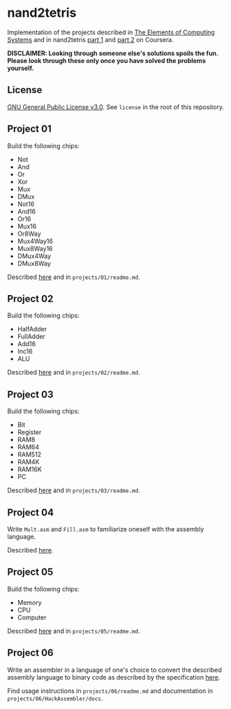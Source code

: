 # nand2tetris

Implementation of the projects described in [The Elements of Computing Systems](//nand2tetris.org) and in nand2tetris [part 1](//coursera.org/learn/build-a-computer) and [part 2](//coursera.org/learn/nand2tetris2) on Coursera.

**DISCLAIMER: Looking through someone else's solutions spoils the fun. Please look through these only once you have solved the problems yourself.**

## License

[GNU General Public License v3.0](//tldrlegal.com/license/gnu-general-public-license-v3-(gpl-3)). See `license` in the root of this repository.

## Project 01

Build the following chips:

- Not
- And
- Or
- Xor
- Mux
- DMux
- Not16
- And16
- Or16
- Mux16
- Or8Way
- Mux4Way16
- Mux8Way16
- DMux4Way
- DMux8Way

Described [here](//nand2tetris.org/01.php) and in `projects/01/readme.md`.

## Project 02

Build the following chips:

- HalfAdder
- FullAdder
- Add16
- Inc16
- ALU

Described [here](//nand2tetris.org/02.php) and in `projects/02/readme.md`.

## Project 03

Build the following chips:

- Bit
- Register
- RAM8
- RAM64
- RAM512
- RAM4K
- RAM16K
- PC

Described [here](//nand2tetris.org/03.php) and in `projects/03/readme.md`.

## Project 04

Write `Mult.asm` and `Fill.asm` to familiarize oneself with the assembly language.

Described [here](//nand2tetris.org/02.php).


## Project 05

Build the following chips:

- Memory
- CPU
- Computer

Described [here](//nand2tetris.org/05.php) and in `projects/05/readme.md`.

## Project 06

Write an assembler in a language of one's choice to convert the described assembly language to binary code as described by the specification [here](//nand2tetris.org/06.php).

Find usage instructions in `projects/06/readme.md` and documentation in `projects/06/HackAssembler/docs`.
